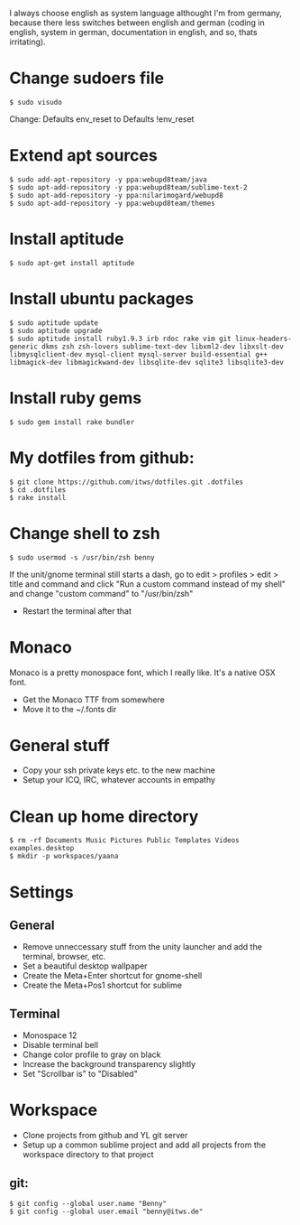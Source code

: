 I always choose english as system language althought I'm from germany, because there less switches between english and german (coding in english, system in german, documentation in english, and so, thats irritating).



# Change sudoers file
    $ sudo visudo

Change:
    Defaults    env_reset
to
    Defaults    !env_reset



# Extend apt sources
    $ sudo add-apt-repository -y ppa:webupd8team/java
    $ sudo apt-add-repository -y ppa:webupd8team/sublime-text-2
    $ sudo apt-add-repository -y ppa:nilarimogard/webupd8
    $ sudo apt-add-repository -y ppa:webupd8team/themes



# Install aptitude
    $ sudo apt-get install aptitude



# Install ubuntu packages
    $ sudo aptitude update
    $ sudo aptitude upgrade
    $ sudo aptitude install ruby1.9.3 irb rdoc rake vim git linux-headers-generic dkms zsh zsh-lovers sublime-text-dev libxml2-dev libxslt-dev libmysqlclient-dev mysql-client mysql-server build-essential g++ libmagick-dev libmagickwand-dev libsqlite-dev sqlite3 libsqlite3-dev



# Install ruby gems
    $ sudo gem install rake bundler



# My dotfiles from github:
    $ git clone https://github.com/itws/dotfiles.git .dotfiles
    $ cd .dotfiles
    $ rake install



# Change shell to zsh
    $ sudo usermod -s /usr/bin/zsh benny

If the unit/gnome terminal still starts a dash, go to edit > profiles > edit > title and command and click "Run a custom command instead of my shell" and change "custom command" to "/usr/bin/zsh"

- Restart the terminal after that


# Monaco
Monaco is a pretty monospace font, which I really like. It's a native OSX font.
- Get the Monaco TTF from somewhere
- Move it to the ~/.fonts dir


# General stuff
- Copy your ssh private keys etc. to the new machine
- Setup your ICQ, IRC, whatever accounts in empathy


# Clean up home directory
    $ rm -rf Documents Music Pictures Public Templates Videos examples.desktop
    $ mkdir -p workspaces/yaana



# Settings
## General
- Remove unneccessary stuff from the unity launcher and add the terminal, browser, etc.
- Set a beautiful desktop wallpaper
- Create the Meta+Enter shortcut for gnome-shell
- Create the Meta+Pos1 shortcut for sublime


## Terminal
- Monospace 12
- Disable terminal bell
- Change color profile to gray on black
- Increase the background transparency slightly
- Set "Scrollbar is" to "Disabled"



# Workspace
- Clone projects from github and YL git server
- Setup up a common sublime project and add all projects from the workspace directory to that project

## git:
    $ git config --global user.name "Benny"
    $ git config --global user.email "benny@itws.de"
